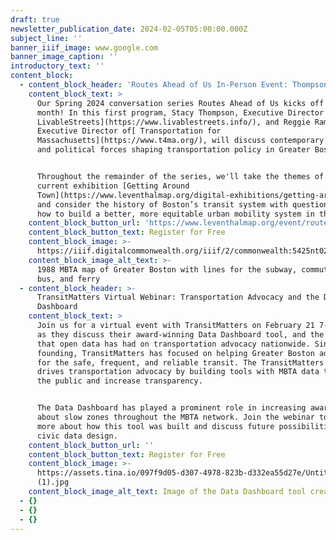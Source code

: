 ```yaml
---
draft: true
newsletter_publication_date: 2024-02-05T05:00:00.000Z
subject_line: ''
banner_iiif_image: www.google.com
banner_image_caption: ''
introductory_text: ''
content_block:
  - content_block_header: 'Routes Ahead of Us In-Person Event: Thompson and Ramos'
    content_block_text: >
      Our Spring 2024 conversation series Routes Ahead of Us kicks off this
      month! In this first program, Stacy Thompson, Executive Director of[
      LivableStreets](https://www.livablestreets.info/), and Reggie Ramos,
      Executive Director of[ Transportation for
      Massachusetts](https://www.t4ma.org/), will discuss contemporary social
      and political forces shaping transportation policy in Greater Boston.


      Throughout the remainder of the series, we'll take the themes of our
      current exhibition [Getting Around
      Town](https://www.leventhalmap.org/digital-exhibitions/getting-around-town/)
      and consider the history of Boston’s transit system with questions about
      how to build a better, more equitable urban mobility system in the future.
    content_block_button_url: 'https://www.leventhalmap.org/event/routes-ahead-thompson-ramos/'
    content_block_button_text: Register for Free
    content_block_image: >-
      https://iiif.digitalcommonwealth.org/iiif/2/commonwealth:5425nt024/11,2707,5685,4925/1200,/0/default.jpg
    content_block_image_alt_text: >-
      1988 MBTA map of Greater Boston with lines for the subway, commuter rail,
      bus, and ferry
  - content_block_header: >-
      TransitMatters Virtual Webinar: Transportation Advocacy and the Data
      Dashboard
    content_block_text: >
      Join us for a virtual event with TransitMatters on February 21 7-8 pm ET,
      as they discuss their award-winning Data Dashboard tool, and the impact
      that open data has had on transportation advocacy nationwide. Since its
      founding, TransitMatters has focused on helping Greater Boston advocate
      for the safe, frequent, and reliable transit. The TransitMatters Labs Team
      drives transportation advocacy by building tools with MBTA data to engage
      the public and increase transparency.


      The Data Dashboard has played a prominent role in increasing awareness
      about slow zones throughout the MBTA network. Join the webinar to learn
      more about how this tool was built and discuss future possibilities for
      civic data design.
    content_block_button_url: ''
    content_block_button_text: Register for Free
    content_block_image: >-
      https://assets.tina.io/097f9d05-d307-4978-823b-d332ea55d27e/Untitled
      (1).jpg
    content_block_image_alt_text: Image of the Data Dashboard tool created by TransitMatters
  - {}
  - {}
  - {}
---
```


